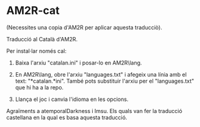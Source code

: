 # AM2R-cat
(Necessites una copia d'AM2R per aplicar aquesta traducciò).

Traducció al Català d'AM2R.

Per instal·lar només cal:
1. Baixa l'arxiu "catalan.ini" i posar-lo en AM2R\lang\.

2. En AM2R\lang\, obre l'arxiu "languages.txt" i afegeix una línia amb el text: "*catalan.*ini". També pots substituir l'arxiu per el "languages.txt" que hi ha a la repo.

3. Llança el joc i canvia l'idioma en les opcions.

Agraïments a atemporalDarkness i Imsu. Els quals van fer la traducció castellana en la qual es basa aquesta traducció.
